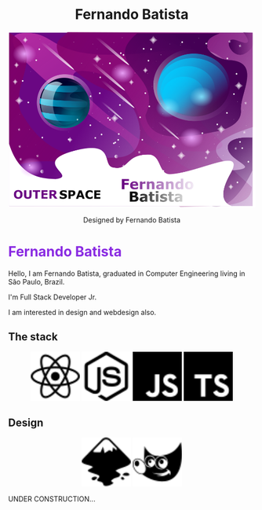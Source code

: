 <h1 align="center">Fernando Batista</h1>
<p align="center">
<img src="./.github/outerspace.png"/>
</p>

<p align="center">
Designed by Fernando Batista
</p>



<h1 style="color: blueviolet">Fernando Batista</h1>

<p>Hello, I am Fernando Batista, graduated in Computer Engineering living in São Paulo, Brazil.

I'm Full Stack Developer Jr. 

I am interested in design and webdesign also.</p>

<h2>The stack</h2>
<p align="center">
<img src="./.github/react.svg" width="100px" height="100px"/>
<img src="./.github/node-dot-js.svg"width="100px" height="100px"/>
<img src="./.github/javascript.svg"width="100px" height="100px"/>
<img src="./.github/typescript.svg"width="100px" height="100px"/>
</p>

<h2>Design</h2>
<p align="center">
<img src="./.github/inkscape.svg" width="100px" height="100px"/>
<img src="./.github/gimp.svg"width="100px" height="100px"/>
</p>

<p> UNDER CONSTRUCTION...</p>
